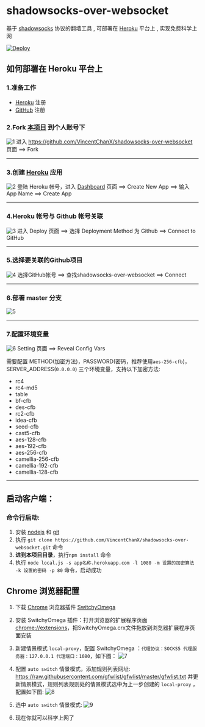 # shadowsocks-over-websocket
基于 [shadowsocks](https://zh.wikipedia.org/zh-cn/Shadowsocks) 协议的翻墙工具 , 可部署在 [Heroku](https://www.heroku.com/) 平台上 , 实现免费科学上网

[![Deploy](https://www.herokucdn.com/deploy/button.svg)](https://heroku.com/deploy)

## 如何部署在 Heroku 平台上

### 1.准备工作
* [Heroku](https://signup.heroku.com/) 注册
* [GitHub](https://github.com/join?source=header-home) 注册

### 2.Fork [本项目](https://github.com/VincentChanX/shadowsocks-over-websocket) 到个人账号下
![1](./imgs/1.jpg)
进入 <https://github.com/VincentChanX/shadowsocks-over-websocket> 页面  ==>  Fork

---

### 3.创建 [Heroku](https://dashboard.heroku.com/new?org=personal-apps) 应用
![2](./imgs/2.png)
登陆 Heroku 帐号，进入 [Dashboard](https://dashboard.heroku.com/apps) 页面  ==> Create New App ==> 输入 App Name  ==>  Create App

---

### 4.Heroku 帐号与 Github 帐号关联
![3](./imgs/3.jpg)
进入 Deploy 页面 ==> 选择 Deployment Method 为 Github ==> Connect to GitHub

---

### 5.选择要关联的Github项目
![4](./imgs/4.jpg)
选择GitHub帐号  ==> 查找shadowsocks-over-websocket ==> Connect

---

### 6.部署 master 分支

![5](./imgs/5.jpg)

---

### 7.配置环境变量
![6](./imgs/6.png)
Setting 页面 ==> Reveal Config Vars

需要配置 METHOD(加密方法)，PASSWORD(密码，推荐使用`aes-256-cfb`)，SERVER_ADDRESS(`0.0.0.0`) 三个环境变量，支持以下加密方法:

* rc4
* rc4-md5
* table
* bf-cfb
* des-cfb
* rc2-cfb
* idea-cfb
* seed-cfb
* cast5-cfb
* aes-128-cfb
* aes-192-cfb
* aes-256-cfb
* camellia-256-cfb
* camellia-192-cfb
* camellia-128-cfb

---

## 启动客户端：

### 命令行启动:
1. 安装 [nodejs](https://nodejs.org/en/download/) 和 [git](https://git-scm.com/downloads)
2. 执行 `git clone https://github.com/VincentChanX/shadowsocks-over-websocket.git` 命令
1. **进到本项目目录**，执行`npm install` 命令
2. 执行 `node local.js -s app名称.herokuapp.com -l 1080 -m 设置的加密算法 -k 设置的密码 -p 80` 命令，启动成功


## Chrome 浏览器配置
1. 下载 [Chrome](http://www.google.cn/chrome/browser/desktop/index.html) 浏览器插件 [SwitchyOmega](https://github.com/VincentChanX/shadowsocks-over-websocket/raw/master/extensions/SwitchyOmega.crx)

2. 安装 SwitchyOmega 插件：打开浏览器的扩展程序页面 [chrome://extensions](chrome://extensions)，把SwitchyOmega.crx文件拖放到浏览器扩展程序页面安装

3. 新建情景模式 `local-proxy`，配置 SwitchyOmega ：`代理协议：SOCKS5 代理服务器：127.0.0.1 代理端口：1080`，如下图：
![7](./imgs/7.png)

4. 配置 `auto switch` 情景模式，添加规则列表网址: <https://raw.githubusercontent.com/gfwlist/gfwlist/master/gfwlist.txt> 并更新情景模式，规则列表规则处的情景模式选中为上一步创建的 `local-proxy` ，配置如下图:
![8](./imgs/8.png)


5. 选中 `auto switch` 情景模式:
![9](./imgs/9.png)

6. 现在你就可以科学上网了
